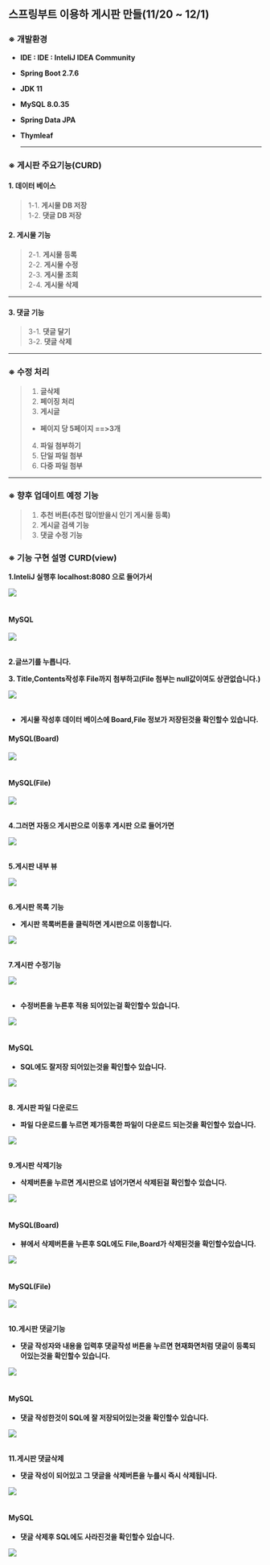 ## 스프링부트 이용하 게시판 만들(11/20 ~ 12/1)

### ※ 개발환경
- __IDE : IDE : InteliJ IDEA Community__
- __Spring Boot 2.7.6__
- __JDK 11__
- __MySQL 8.0.35__
- __Spring Data JPA__
- __Thymleaf__

  ---

### ※ 게시판 주요기능(CURD)

#### 1. 데이터 베이스
>1-1. __게시물 DB 저장__  
>1-2. __댓글 DB 저장__  

#### 2. 게시물 기능
>2-1. __게시물 등록__  
>2-2. __게시물 수정__  
>2-3. __게시물 조회__  
>2-4. __게시물 삭제__

---
#### 3. 댓글 기능
>3-1. __댓글 달기__  
>3-2. __댓글 삭제__  

---

### ※ 수정 처리
>1. __글삭제__
>2. __페이징 처리__
>3. __게시글__
>- __페이지 당 5페이지 ==>3개__
>4. __파일 첨부하기__
>5. __단일 파일 첨부__
>6. __다중 파일 첨부__

---

### ※ 향후 업데이트 예정 기능
>1. __추천 버튼(추천 많이받을시 인기 게시물 등록)__
>2. __게시글 검색 기능__
>3. __댓글 수정 기능__

### ※ 기능 구현 설명 CURD(view)

__1.InteliJ 실행후 localhost:8080 으로 들어가서__

<div class="test_image">
  <img src="./image/1.png">
</div><br>

#### MySQL

<div class="test_image">
  <img src="./image/1-1.png">
</div><br>

__2.글쓰기를 누릅니다.__

__3. Title,Contents작성후 File까지 첨부하고(File 첨부는 null값이여도 상관없습니다.)__

<div class="test_image">
  <img src="./image/2.png">
</div><br>

- __게시물 작성후 데이터 베이스에 Board,File 정보가 저장된것을 확인할수 있습니다.__
#### MySQL(Board)

<div class="test_image">
  <img src="./image/1-2.png">
</div><br>

#### MySQL(File)

<div class="test_image">
  <img src="./image/1-3.png">
</div><br>

__4.그러면 자동으 게시판으로 이동후 게시판 으로 들어가면__

<div class="test_image">
  <img src="./image/3.png">
</div><br>

__5.게시판 내부 뷰__

<div class="test_image">
  <img src="./image/4.png">
</div><br>

__6.게시판 목록 기능__
- __게시판 목록버튼을 클릭하면 게시판으로 이동합니다.__

<div class="test_image">
  <img src="./image/3.png">
</div><br>

__7.게시판 수정기능__

<div class="test_image">
  <img src="./image/8.png">
</div><br>

- __수정버튼을 누른후 적용 되어있는걸 확인할수 있습니다.__

<div class="test_image">
  <img src="./image/9.png">
</div><br>

#### MySQL

- __SQL에도 잘저장 되어있는것을 확인할수 있습니다.__

<div class="test_image">
  <img src="./image/1-4.png">
</div><br>

__8. 게시판 파일 다운로드__
- __파일 다운로드를 누르면 제가등록한 파일이 다운로드 되는것을 확인할수 있습니다.__

<div class="test_image">
  <img src="./image/10.png">
</div><br>

__9.게시판 삭제기능__

- __삭제버튼을 누르면 게시판으로 넘어가면서 삭제된걸 확인할수 있습니다.__

<div class="test_image">
  <img src="./image/11.png">
</div><br>



#### MySQL(Board)

- __뷰에서 삭제버튼을 누른후 SQL에도 File,Board가 삭제된것을 확인할수있습니다.__

<div class="test_image">
  <img src="./image/1-5.png">
</div><br>

#### MySQL(File)
<div class="test_image">
  <img src="./image/1-6.png">
</div><br>

__10.게시판 댓글기능__
- __댓글 작성자와 내용을 입력후 댓글작성 버튼을 누르면 현재화면처럼 댓글이 등록되어있는것을 확인할수 있습니다.__

<div class="test_image">
  <img src="./image/12.png">
</div><br>

#### MySQL

- __댓글 작성한것이 SQL에 잘 저장되어있는것을 확인할수 있습니다.__

<div class="test_image">
  <img src="./image/1-7.png">
</div><br>

__11.게시판 댓글삭제__
- __댓글 작성이 되어있고 그 댓글을 삭제버튼을 누를시 즉시 삭제됩니다.__

<div class="test_image">
  <img src="./image/13.png">
</div><br>

#### MySQL

- __댓글 삭제후 SQL에도 사라진것을 확인할수 있습니다.__

<div class="test_image">
  <img src="./image/1-8.png">
</div><br>

